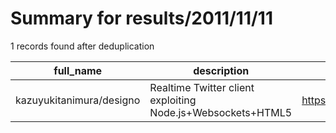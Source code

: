 
# Summary for results/2011/11/11
    
1 records found after deduplication

| full_name | description | html_url | matched_list | matched_count | pushed_at | size | stargazers_count | language | forks_count |
|--------------------------|-------------------------------------------------------------|---------------------------------------------|----------------|-----------------|---------------------------|--------|--------------------|------------|---------------|
| kazuyukitanimura/designo | Realtime Twitter client exploiting Node.js+Websockets+HTML5 | https://github.com/kazuyukitanimura/designo | ['exploit'] | 1 | 2011-11-11 23:27:12+00:00 | 622 | 28 | JavaScript | 6 |
